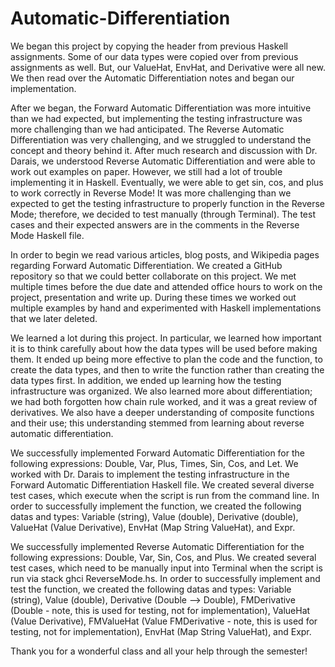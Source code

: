 # Automatic-Differentiation

We began this project by copying the header from previous Haskell assignments. Some of our data types were copied over from previous assignments as well. But, our ValueHat, EnvHat, and Derivative were all new. We then read over the Automatic Differentiation notes and began our implementation. 

After we began, the Forward Automatic Differentiation was more intuitive than we had expected, but implementing the testing infrastructure was more challenging than we had anticipated. The Reverse Automatic Differentiation was very challenging, and we struggled to understand the concept and theory behind it. After much research and discussion with Dr. Darais, we understood Reverse Automatic Differentiation and were able to work out examples on paper. However, we still had a lot of trouble implementing it in Haskell. Eventually, we were able to get sin, cos, and plus to work correctly in Reverse Mode! It was more challenging than we expected to get the testing infrastructure to properly function in the Reverse Mode; therefore, we decided to test manually (through Terminal). The test cases and their expected answers are in the comments in the Reverse Mode Haskell file.

In order to begin we read various articles, blog posts, and Wikipedia pages regarding Forward Automatic Differentiation. We created a GitHub repository so that we could better collaborate on this project. We met multiple times before the due date and attended office hours to work on the project, presentation and write up. During these times we worked out multiple examples by hand and experimented with Haskell implementations that we later deleted.

We learned a lot during this project. In particular, we learned how important it is to think carefully about how the data types will be used before making them. It ended up being more effective to plan the code and the function, to create the data types, and then to write the function rather than creating the data types first. In addition, we ended up learning how the testing infrastructure was organized. We also learned more about differentiation; we had both forgotten how chain rule worked, and it was a great review of derivatives. We also have a deeper understanding of composite functions and their use; this understanding stemmed from learning about reverse automatic differentiation.

We successfully implemented Forward Automatic Differentiation for the following expressions: Double, Var, Plus, Times, Sin, Cos, and Let. We worked with Dr. Darais to implement the testing infrastructure in the Forward Automatic Differentiation Haskell file. We created several diverse test cases, which execute when the script is run from the command line. In order to successfully implement the function, we created the following datas and types: Variable (string), Value (double), Derivative (double), ValueHat (Value Derivative), EnvHat (Map String ValueHat), and Expr.

We successfully implemented Reverse Automatic Differentiation for the following expressions: Double, Var, Sin, Cos, and Plus. We created several test cases, which need to be manually input into Terminal when the script is run via stack ghci ReverseMode.hs. In order to successfully implement and test the function, we created the following datas and types: Variable (string), Value (double), Derivative (Double --> Double), FMDerivative (Double - note, this is used for testing, not for implementation), ValueHat (Value Derivative), FMValueHat (Value FMDerivative - note, this is used for testing, not for implementation), EnvHat (Map String ValueHat), and Expr.

Thank you for a wonderful class and all your help through the semester!